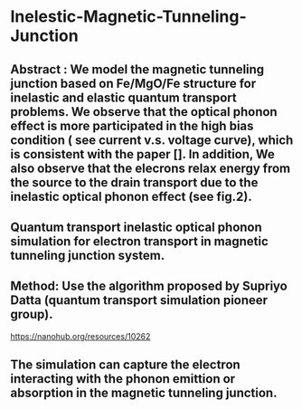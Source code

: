 # Inelestic-Magnetic-Tunneling-Junction


## Abstract : We model the magnetic tunneling junction based on Fe/MgO/Fe structure for inelastic and elastic quantum transport problems. We observe that the optical phonon effect is more participated in the high bias condition ( see current v.s. voltage curve), which is consistent with the paper []. In addition, We also observe that the elecrons relax energy from the source to the drain transport due to the inelastic optical phonon effect  (see fig.2).



## Quantum transport inelastic optical phonon simulation for electron transport in magnetic tunneling junction system.


## Method: Use the algorithm proposed by Supriyo Datta (quantum transport simulation pioneer group).
https://nanohub.org/resources/10262


## The simulation can capture the electron interacting with the phonon emittion or absorption in the magnetic tunneling junction.




